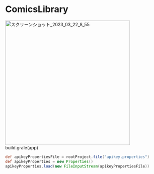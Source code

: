 # ComicsLibrary

<img width="396" alt="スクリーンショット_2023_03_22_8_55" src="https://user-images.githubusercontent.com/47273077/226767782-9478410d-c439-43dc-9d4a-ad662b6cecf6.png">
build.grale(app)

```gradle
def apikeyPropertiesFile = rootProject.file("apikey.properties")
def apikeyProperties = new Properties()
apikeyProperties.load(new FileInputStream(apikeyPropertiesFile))
```


